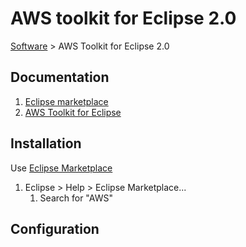 # AWS toolkit for Eclipse 2.0

[Software](README.md#a) > AWS Toolkit for Eclipse 2.0

## Documentation

1. [Eclipse marketplace](https://marketplace.eclipse.org/content/aws-toolkit-eclipse)
1. [AWS Toolkit for Eclipse](https://aws.amazon.com/eclipse/)

## Installation

Use [Eclipse Marketplace](eclipse-marketplace.md)

1. Eclipse > Help > Eclipse Marketplace...
    1. Search for "AWS"

## Configuration
